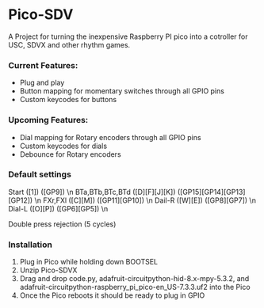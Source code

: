 # Pico-SDV

A Project for turning the inexpensive Raspberry PI pico into a cotroller for USC, SDVX and other rhythm games.


### Current Features:
- Plug and play
- Button mapping for momentary switches through all GPIO pins
- Custom keycodes for buttons

### Upcoming Features:
- Dial mapping for Rotary encoders through all GPIO pins
- Custom keycodes for dials
- Debounce for Rotary encoders


### Default settings


Start                 ([1])           ([GP9]) \n
BTa,BTb,BTc,BTd   ([D][F][J][K])      ([GP15][GP14][GP13][GP12]) \n
FXr,FXl              ([C][M])         ([GP11][GP10]) \n
Dail-R               ([W][E])         ([GP8][GP7]) \n
Dial-L               ([O][P])         ([GP6][GP5]) \n

Double press rejection (5 cycles)

### Installation

1. Plug in Pico while holding down BOOTSEL
2. Unzip Pico-SDVX
3. Drag and drop code.py, adafruit-circuitpython-hid-8.x-mpy-5.3.2, and adafruit-circuitpython-raspberry_pi_pico-en_US-7.3.3.uf2 into the Pico
4. Once the Pico reboots it should be ready to plug in GPIO 


